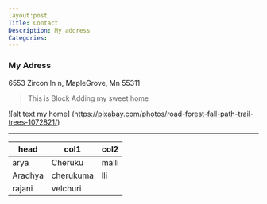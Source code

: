 ```yaml
---
layout:post
Title: Contact
Description: My address
Categories:
---
```


### My Adress
6553 Zircon ln n, MapleGrove, Mn 55311
> This is Block
> Adding my sweet home

![alt text my home] (https://pixabay.com/photos/road-forest-fall-path-trail-trees-1072821/)

---------

|head|col1|col2|
|---|---|---|
|arya|Cheruku|malli|
|Aradhya|cherukuma|lli|
|rajani|velchuri|
